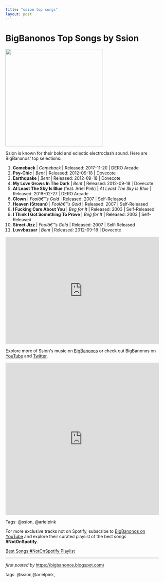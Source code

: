 ```yaml
---
title: "ssion top songs"
layout: post
---
```

<h1>BigBanonos Top Songs by Ssion</h1>
<div class="separator"> <a href="https://i.ytimg.com/vi/eTjF5JZ_v7M/sddefault.jpg" > <img alt="" border="0" width="320" data-original-height="480" data-original-width="640" src="https://i.ytimg.com/vi/eTjF5JZ_v7M/sddefault.jpg"/> </a>
</div>
<p>Ssion is known for their bold and eclectic electroclash sound. Here are BigBanonos' top selections:</p> <ol> <li><strong>Comeback</strong> | <em>Comeback</em> | Released: 2017-11-20 | DERO Arcade</li> <li><strong>Psy-Chic</strong> | <em>Bent</em> | Released: 2012-09-18 | Dovecote</li> <li><strong>Earthquake</strong> | <em>Bent</em> | Released: 2012-09-18 | Dovecote</li> <li><strong>My Love Grows In The Dark</strong> | <em>Bent</em> | Released: 2012-09-18 | Dovecote</li> <li><strong>At Least The Sky Is Blue</strong> (feat. Ariel Pink) | <em>At Least The Sky Is Blue</em> | Released: 2018-02-27 | DERO Arcade</li> <li><strong>Clown</strong> | <em>Foolâ€™s Gold</em> | Released: 2007 | Self-Released</li> <li><strong>Heaven (Stream)</strong> | <em>Foolâ€™s Gold</em> | Released: 2007 | Self-Released</li> <li><strong>I Fucking Care About You</strong> | <em>Beg for It</em> | Released: 2003 | Self-Released</li> <li><strong>I Think I Got Something To Prove</strong> | <em>Beg for It</em> | Released: 2003 | Self-Released</li> <li><strong>Street Jizz</strong> | <em>Foolâ€™s Gold</em> | Released: 2007 | Self-Released</li> <li><strong>Luvvbazaar</strong> | <em>Bent</em> | Released: 2012-09-18 | Dovecote</li>
</ol> <div> <iframe allow="autoplay; clipboard-write; encrypted-media; fullscreen; picture-in-picture" frameborder="0" height="352" loading="lazy" src="https://open.spotify.com/embed/playlist/5RJ9SItCAoDcv6hQnnV6ij?utm_source=generator" width="100%"></iframe>
</div> <p>Explore more of Ssion's music on <a href="https://bigbanonos.blogspot.com/">BigBanonos</a> or check out BigBanonos on <a href="https://www.youtube.com/@BigBanonos">YouTube</a> and <a href="https://x.com/bigbanonos">Twitter</a>.</p> <iframe allow="encrypted-media" allowfullscreen="" frameborder="0" gesture="media" height="500" src="https://www.youtube.com/embed/jLVWlaGFhXE?list=PLtuNtuTatqI0rWsgdQn5WqN-660JjilAB" width="100%"></iframe>
<p>Tags: @ssion, @arielpink</p>


<!--Subscribe and Playlist Links-->
<div>
    <p>For more exclusive tracks not on Spotify, subscribe to <a href="https://www.youtube.com/@BigBanonos" target="_blank">BigBanonos on YouTube</a> and explore their curated playlist of the best songs <strong>#NotOnSpotify</strong>.</p>
    <p><a href="https://www.youtube.com/playlist?list=PLtuNtuTatqI0kFahUCbtbfenC_ET5O_tr" target="_blank">Best Songs #NotOnSpotify Playlist<br /></a></p></div>

<hr />

<p><em>first posted by</em> <a href="https://bigbanonos.blogspot.com/" rel="noopener" target="_new">https://bigbanonos.blogspot.com/</a></p>

<p>tags: @ssion,@arielpink,</p>
